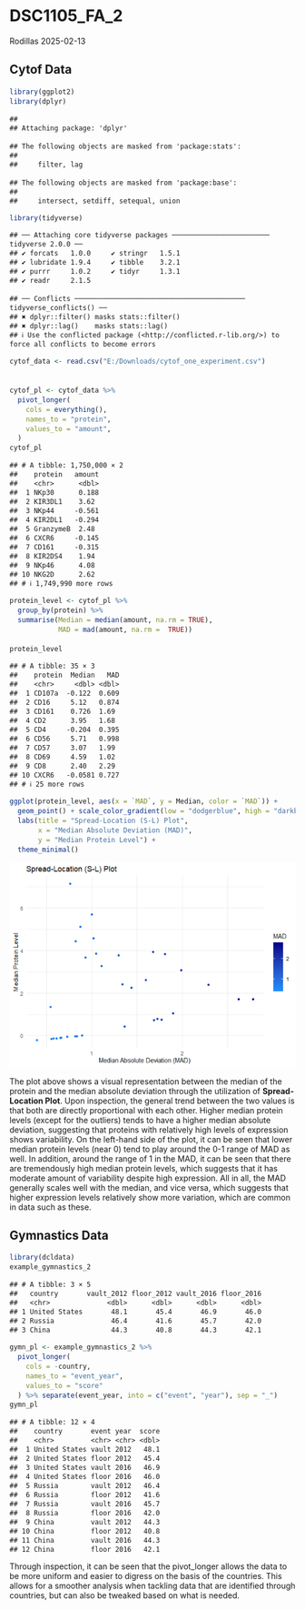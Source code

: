DSC1105_FA_2
================
Rodillas
2025-02-13

## Cytof Data

``` r
library(ggplot2)
library(dplyr)
```

    ## 
    ## Attaching package: 'dplyr'

    ## The following objects are masked from 'package:stats':
    ## 
    ##     filter, lag

    ## The following objects are masked from 'package:base':
    ## 
    ##     intersect, setdiff, setequal, union

``` r
library(tidyverse)
```

    ## ── Attaching core tidyverse packages ──────────────────────── tidyverse 2.0.0 ──
    ## ✔ forcats   1.0.0     ✔ stringr   1.5.1
    ## ✔ lubridate 1.9.4     ✔ tibble    3.2.1
    ## ✔ purrr     1.0.2     ✔ tidyr     1.3.1
    ## ✔ readr     2.1.5

    ## ── Conflicts ────────────────────────────────────────── tidyverse_conflicts() ──
    ## ✖ dplyr::filter() masks stats::filter()
    ## ✖ dplyr::lag()    masks stats::lag()
    ## ℹ Use the conflicted package (<http://conflicted.r-lib.org/>) to force all conflicts to become errors

``` r
cytof_data <- read.csv("E:/Downloads/cytof_one_experiment.csv")


cytof_pl <- cytof_data %>% 
  pivot_longer(
    cols = everything(),
    names_to = "protein",
    values_to = "amount",
  )
cytof_pl
```

    ## # A tibble: 1,750,000 × 2
    ##    protein   amount
    ##    <chr>      <dbl>
    ##  1 NKp30      0.188
    ##  2 KIR3DL1    3.62 
    ##  3 NKp44     -0.561
    ##  4 KIR2DL1   -0.294
    ##  5 GranzymeB  2.48 
    ##  6 CXCR6     -0.145
    ##  7 CD161     -0.315
    ##  8 KIR2DS4    1.94 
    ##  9 NKp46      4.08 
    ## 10 NKG2D      2.62 
    ## # ℹ 1,749,990 more rows

``` r
protein_level <- cytof_pl %>%
  group_by(protein) %>%
  summarise(Median = median(amount, na.rm = TRUE),
            MAD = mad(amount, na.rm =  TRUE)) 

protein_level
```

    ## # A tibble: 35 × 3
    ##    protein  Median   MAD
    ##    <chr>     <dbl> <dbl>
    ##  1 CD107a  -0.122  0.609
    ##  2 CD16     5.12   0.874
    ##  3 CD161    0.726  1.69 
    ##  4 CD2      3.95   1.68 
    ##  5 CD4     -0.204  0.395
    ##  6 CD56     5.71   0.998
    ##  7 CD57     3.07   1.99 
    ##  8 CD69     4.59   1.02 
    ##  9 CD8      2.40   2.29 
    ## 10 CXCR6   -0.0581 0.727
    ## # ℹ 25 more rows

``` r
ggplot(protein_level, aes(x = `MAD`, y = Median, color = `MAD`)) +
  geom_point() + scale_color_gradient(low = "dodgerblue", high = "darkblue") +
  labs(title = "Spread-Location (S-L) Plot",
       x = "Median Absolute Deviation (MAD)",
       y = "Median Protein Level") +
  theme_minimal()
```

![](DSC1105_FA2_Rodillas_files/figure-gfm/unnamed-chunk-3-1.png)<!-- -->

The plot above shows a visual representation between the median of the
protein and the median absolute deviation through the utilization of
**Spread-Location Plot**. Upon inspection, the general trend between the
two values is that both are directly proportional with each other.
Higher median protein levels (except for the outliers) tends to have a
higher median absolute deviation, suggesting that proteins with
relatively high levels of expression shows variability. On the left-hand
side of the plot, it can be seen that lower median protein levels (near
0) tend to play around the 0-1 range of MAD as well. In addition, around
the range of 1 in the MAD, it can be seen that there are tremendously
high median protein levels, which suggests that it has moderate amount
of variability despite high expression. All in all, the MAD generally
scales well with the median, and vice versa, which suggests that higher
expression levels relatively show more variation, which are common in
data such as these.

## Gymnastics Data

``` r
library(dcldata)
example_gymnastics_2
```

    ## # A tibble: 3 × 5
    ##   country       vault_2012 floor_2012 vault_2016 floor_2016
    ##   <chr>              <dbl>      <dbl>      <dbl>      <dbl>
    ## 1 United States       48.1       45.4       46.9       46.0
    ## 2 Russia              46.4       41.6       45.7       42.0
    ## 3 China               44.3       40.8       44.3       42.1

``` r
gymn_pl <- example_gymnastics_2 %>%
  pivot_longer(
    cols = -country,  
    names_to = "event_year",  
    values_to = "score" 
  ) %>% separate(event_year, into = c("event", "year"), sep = "_") 
gymn_pl
```

    ## # A tibble: 12 × 4
    ##    country       event year  score
    ##    <chr>         <chr> <chr> <dbl>
    ##  1 United States vault 2012   48.1
    ##  2 United States floor 2012   45.4
    ##  3 United States vault 2016   46.9
    ##  4 United States floor 2016   46.0
    ##  5 Russia        vault 2012   46.4
    ##  6 Russia        floor 2012   41.6
    ##  7 Russia        vault 2016   45.7
    ##  8 Russia        floor 2016   42.0
    ##  9 China         vault 2012   44.3
    ## 10 China         floor 2012   40.8
    ## 11 China         vault 2016   44.3
    ## 12 China         floor 2016   42.1

Through inspection, it can be seen that the pivot_longer allows the data
to be more uniform and easier to digress on the basis of the countries.
This allows for a smoother analysis when tackling data that are
identified through countries, but can also be tweaked based on what is
needed.
